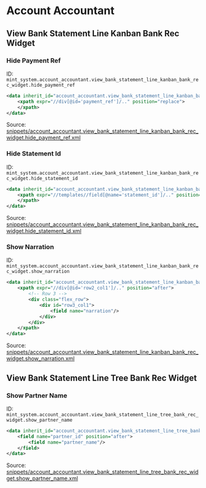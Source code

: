 # Account Accountant

## View Bank Statement Line Kanban Bank Rec Widget

### Hide Payment Ref

ID: `mint_system.account_accountant.view_bank_statement_line_kanban_bank_rec_widget.hide_payment_ref`

```xml
<data inherit_id="account_accountant.view_bank_statement_line_kanban_bank_rec_widget" priority="50">
    <xpath expr="//div[@id='payment_ref']/.." position="replace">
    </xpath>
</data>

```

Source: [snippets/account_accountant.view_bank_statement_line_kanban_bank_rec_widget.hide_payment_ref.xml](https://github.com/Mint-System/Odoo-Build/tree/main/snippets/account_accountant.view_bank_statement_line_kanban_bank_rec_widget.hide_payment_ref.xml)

### Hide Statement Id

ID: `mint_system.account_accountant.view_bank_statement_line_kanban_bank_rec_widget.hide_statement_id`

```xml
<data inherit_id="account_accountant.view_bank_statement_line_kanban_bank_rec_widget" priority="50">
    <xpath expr="//templates//field[@name='statement_id']/.." position="replace">
    </xpath>
</data>

```

Source: [snippets/account_accountant.view_bank_statement_line_kanban_bank_rec_widget.hide_statement_id.xml](https://github.com/Mint-System/Odoo-Build/tree/main/snippets/account_accountant.view_bank_statement_line_kanban_bank_rec_widget.hide_statement_id.xml)

### Show Narration

ID: `mint_system.account_accountant.view_bank_statement_line_kanban_bank_rec_widget.show_narration`

```xml
<data inherit_id="account_accountant.view_bank_statement_line_kanban_bank_rec_widget" priority="50">
    <xpath expr="//div[@id='row2_col1']/.." position="after">
        <!-- Row 3 -->
        <div class="flex_row">
            <div id="row3_col1">
                <field name="narration"/>
            </div>
        </div>
    </xpath>
</data>

```

Source: [snippets/account_accountant.view_bank_statement_line_kanban_bank_rec_widget.show_narration.xml](https://github.com/Mint-System/Odoo-Build/tree/main/snippets/account_accountant.view_bank_statement_line_kanban_bank_rec_widget.show_narration.xml)

## View Bank Statement Line Tree Bank Rec Widget

### Show Partner Name

ID: `mint_system.account_accountant.view_bank_statement_line_tree_bank_rec_widget.show_partner_name`

```xml
<data inherit_id="account_accountant.view_bank_statement_line_tree_bank_rec_widget" priority="50">
    <field name="partner_id" position="after">
        <field name="partner_name"/>
    </field>
</data>

```

Source: [snippets/account_accountant.view_bank_statement_line_tree_bank_rec_widget.show_partner_name.xml](https://github.com/Mint-System/Odoo-Build/tree/main/snippets/account_accountant.view_bank_statement_line_tree_bank_rec_widget.show_partner_name.xml)
